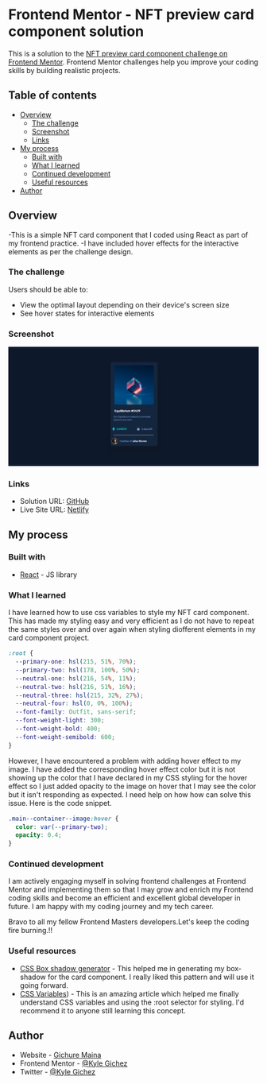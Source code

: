 # Frontend Mentor - NFT preview card component solution

This is a solution to the [NFT preview card component challenge on Frontend Mentor](https://www.frontendmentor.io/challenges/nft-preview-card-component-SbdUL_w0U). Frontend Mentor challenges help you improve your coding skills by building realistic projects.

## Table of contents

- [Overview](#overview)
  - [The challenge](#the-challenge)
  - [Screenshot](#screenshot)
  - [Links](#links)
- [My process](#my-process)
  - [Built with](#built-with)
  - [What I learned](#what-i-learned)
  - [Continued development](#continued-development)
  - [Useful resources](#useful-resources)
- [Author](#author)

## Overview

-This is a simple NFT card component that I coded using React as part of my frontend practice.
-I have included hover effects for the interactive elements as per the challenge design.

### The challenge

Users should be able to:

- View the optimal layout depending on their device's screen size
- See hover states for interactive elements

### Screenshot

![](./screenshot.png)

### Links

- Solution URL: [GitHub](https://github.com/KyleGichez/NFT-card-component)
- Live Site URL: [Netlify](https://gichezdman-nft-card-component.netlify.app/)

## My process

### Built with

- [React](https://reactjs.org/) - JS library

### What I learned

I have learned how to use css variables to style my NFT card component. This has made my styling easy and very efficient as I do not have to repeat the same styles over and over again when styling diofferent elements in my card component project.

```css
:root {
  --primary-one: hsl(215, 51%, 70%);
  --primary-two: hsl(178, 100%, 50%);
  --neutral-one: hsl(216, 54%, 11%);
  --neutral-two: hsl(216, 51%, 16%);
  --neutral-three: hsl(215, 32%, 27%);
  --neutral-four: hsl(0, 0%, 100%);
  --font-family: Outfit, sans-serif;
  --font-weight-light: 300;
  --font-weight-bold: 400;
  --font-weight-semibold: 600;
}
```

However, I have encountered a problem with adding hover effect to my image. I have added the corresponding hover effect color but it is not showing up the color that I have declared in my CSS styling for the hover effect so I just added opacity to the image on hover that I may see the color but it isn't responding as expected. I need help on how how can solve this issue. Here is the code snippet.

```css
.main--container--image:hover {
  color: var(--primary-two);
  opacity: 0.4;
}
```

### Continued development

I am actively engaging myself in solving frontend challenges at Frontend Mentor and implementing them so that I may grow and enrich my Frontend coding skills and become an efficient and excellent global developer in future. I am happy with my coding journey and my tech career.

Bravo to all my fellow Frontend Masters developers.Let's keep the coding fire burning.!!

### Useful resources

- [CSS Box shadow generator](https://cssgenerator.org/box-shadow-css-generator.html) - This helped me in generating my box-shadow for the card component. I really liked this pattern and will use it going forward.
- [CSS Variables](https://www.w3schools.com/css/css3_variables.asp#:~:text=First%20of%20all%3A%20CSS%20variables%20can%20have%20a,The%20%3Aroot%20selector%20matches%20the%20document%27s%20root%20element.)) - This is an amazing article which helped me finally understand CSS variables and using the :root selector for styling. I'd recommend it to anyone still learning this concept.

## Author

- Website - [Gichure Maina](https://www.linkedin.com/in/gichure-maina-a45aab202/)
- Frontend Mentor - [@Kyle Gichez](https://www.frontendmentor.io/profile/KyleGichez)
- Twitter - [@Kyle Gichez](https://www.twitter.com/KyleGichez)
